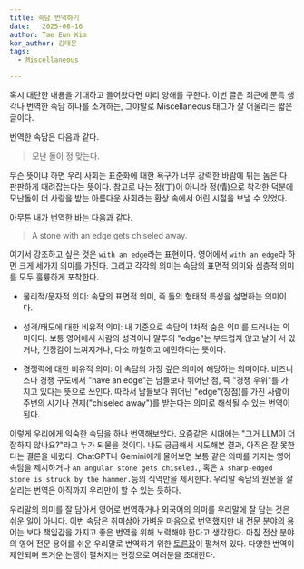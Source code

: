 ```yaml
---
title: 속담 번역하기
date:   2025-08-16
author: Tae Eun Kim
kor_author: 김태은
tags:
  - Miscellaneous

---
```


혹시 대단한 내용을 기대하고 들어왔다면 미리 양해를 구한다.
이번 글은 최근에 문득 생각나 번역한 속담 하나를 소개하는, 그야말로 Miscellaneous 태그가 잘 어울리는 짧은 글이다.

번역한 속담은 다음과 같다.
> 모난 돌이 정 맞는다.

무슨 뜻이냐 하면 우리 사회는 표준화에 대한 욕구가 너무 강력한 바람에 튀는 놈은 다 판판하게 때려잡는다는 뜻이다.
참고로 나는 정(丁)이 아니라 정(情)으로 착각한 덕분에 모난돌이 더 사랑을 받는 아름다운 사회라는 환상 속에서 어린 시절을 보낼 수 있었다.

아무튼 내가 번역한 바는 다음과 같다.
> A stone with an edge gets chiseled away.

여기서 강조하고 싶은 것은 `with an edge`라는 표현이다. 영어에서 `with an edge`라 하면 크게 세가지 의미를 가진다. 그리고 각각의 의미는 속담의 표면적 의미와 심층적 의미를 모두 훌륭하게 포착한다.

- 물리적/문자적 의미:
속담의 표면적 의미, 즉 돌의 형태적 특성을 설명하는 의미이다.

- 성격/태도에 대한 비유적 의미: 
내 기준으로 속담의 1차적 숨은 의미를 드러내는 의미이다. 보통 영어에서 사람의 성격이나 말투의 "edge"는 부드럽지 않고 날이 서 있거나, 긴장감이 느껴지거나, 다소 까칠하고 예민하다는 뜻이다.

- 경쟁력에 대한 비유적 의미: 
이 속담의 가장 깊은 의미에 해당하는 의미이다.
비즈니스나 경쟁 구도에서 "have an edge"는 남들보다 뛰어난 점, 즉 "경쟁 우위"를 가지고 있다는 뜻으로 쓰인다.
따라서 남들보다 뛰어난 "edge"(장점)를 가진 사람이 주변의 시기나 견제("chiseled away")를 받는다는 의미로 해석될 수 있는 번역이 된다.

이렇게 우리에게 익숙한 속담을 하나 번역해보았다.
요즘같은 시대에는 "그거 LLM이 더 잘하지 않나요?"라고 누가 되물을 것이다.
나도 궁금해서 시도해본 결과, 아직은 잘 못한다는 결론을 내렸다.
ChatGPT나 Gemini에게 물어보면 보통 같은 의미를 가지는 영어 속담을 제시하거나 `An angular stone gets chiseled.`, 혹은 `A sharp-edged stone is struck by the hammer.`등의 직역만을 제시한다.
우리말 속담의 원문을 잘 살리는 번역은 아직까지 우리만이 할 수 있는 듯하다.

우리말의 의미를 잘 담아서 영어로 번역하거나 외국어의 의미를 우리말에 잘 담는 것은 쉬운 일이 아니다.
이번 속담은 취미삼아 가벼운 마음으로 번역했지만 내 전문 분야의 용어는 보다 책임감을 가지고 좋은 번역을 위해 노력해야 한다고 생각한다.
마침 전산 분야의 영어 전문 용어를 쉬운 우리말로 번역하기 위한 [토론장](easyword.kr)이 펼쳐져 있다.
다양한 번역이 제안되며 뜨거운 논쟁이 펼쳐지는 현장으로 여러분을 초대한다.